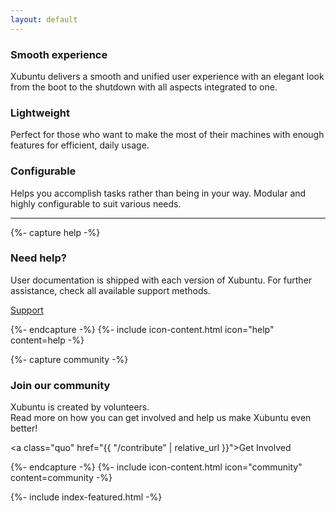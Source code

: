```yaml
---
layout: default
---
```


<section class="columns-3">
   <div>
      <h3>Smooth experience</h3>
      <p>Xubuntu delivers a smooth and unified user experience with an elegant look from the boot to the shutdown with all aspects integrated to one.</p>
   </div>
   <div>
      <h3>Lightweight</h3>
      <p>Perfect for those who want to make the most of their machines with enough features for efficient, daily usage.</p>
   </div>
   <div>
      <h3>Configurable</h3>
      <p>Helps you accomplish tasks rather than being in your way. Modular and highly configurable to suit various needs.</p>
   </div>
</section>
<hr />
<section class="columns-2">
   {%- capture help -%}
      <h3>Need help?</h3>
      <p>User documentation is shipped with each version of Xubuntu. For further assistance, check all available support methods.</p>
      <p><a class="quo" href="{{ "/help" | relative_url }}">Support</a></p>
   {%- endcapture -%}
   {%- include icon-content.html icon="help" content=help -%}

   {%- capture community -%}
      <h3>Join our community</h3>
      <p>Xubuntu is created by volunteers.<br />Read more on how you can get involved and help us make Xubuntu even better!</p>
      <p><a class="quo" href="{{ "/contribute" | relative_url }}">Get Involved</a></p>
   {%- endcapture -%}
   {%- include icon-content.html icon="community" content=community -%}
</section>

{%- include index-featured.html -%}
